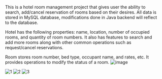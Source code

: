 This is a hotel room management project that gives user the ability to search, add/cancel reservation of rooms based on their desires. 
All data is stored in MySQL database, modifications done in Java backend will reflect to the database.

Hotel has the following properties: name, location, number of occupied rooms, and quantity of room numbers. It also has features to search and add more rooms along with other common operations such as request/cancel reservations.

Room stores room number, bed type, occupant name, and rates, etc. It provides operations to
modify the status of a room.
![image](https://user-images.githubusercontent.com/69872931/179318835-806c4768-ac17-4b1d-ac6c-887e3be11f65.png)

![1](https://user-images.githubusercontent.com/69872931/179318665-b53ad62e-6db9-4ab4-93f0-a7d782749dd0.PNG)
![2](https://user-images.githubusercontent.com/69872931/179318667-afb22f23-298d-48e6-afaf-00e4958887b6.PNG)
![3](https://user-images.githubusercontent.com/69872931/179318672-38c02f04-847d-4a62-abee-5815da693ec6.PNG)

